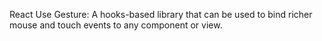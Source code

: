 React Use Gesture: A hooks-based library that can be used to bind richer mouse and touch events to any component or view.